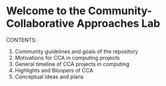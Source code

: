 # Welcome to the Community-Collaborative Approaches Lab

CONTENTS:
1. Community guidelines and goals of the repository
2. Motivations for CCA in computing projects
3. General timeline of CCA projects in computing
4. Highlights and Bloopers of CCA
5. Conceptual ideas and plans
